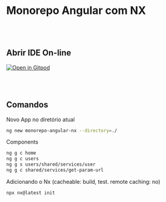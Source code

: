 # Monorepo Angular com NX

<br>
<br>

## Abrir IDE On-line

[![Open in Gitpod](https://gitpod.io/button/open-in-gitpod.svg)](https://gitpod.io/workspaces)

<br>
<br>

## Comandos

Novo App no diretório atual

```sh
ng new monorepo-angular-nx --directory=./
```

Components

```sh
ng g c home
ng g c users
ng g s users/shared/services/user
ng g c shared/services/get-param-url
```

Adicionando o Nx (cacheable: build, test. remote caching: no)

```sh
npx nx@latest init
```
